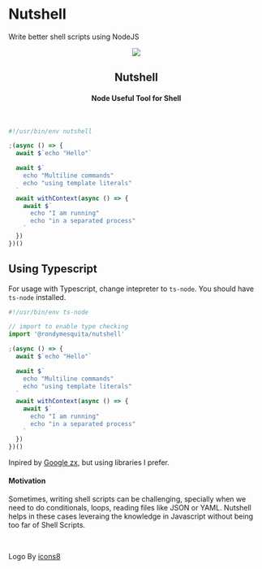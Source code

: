 # Nutshell

Write better shell scripts using NodeJS

<div align="center"><img src="https://img.icons8.com/plasticine/100/1A1A1A/nutshell.png"/></div>
<h2 align="center">Nutshell</h2>
<h4 align="center">Node Useful Tool for Shell</h4>
<br>

```ts
#!/usr/bin/env nutshell

;(async () => {
  await $`echo "Hello"`

  await $`
    echo "Multiline commands"
    echo "using template literals"
  `
  await withContext(async () => {
    await $`
      echo "I am running"
      echo "in a separated process"
    `
  })
})()
```

## Using Typescript

For usage with Typescript, change intepreter to `ts-node`.
You should have `ts-node` installed.

```ts
#!/usr/bin/env ts-node

// import to enable type checking
import '@rondymesquita/nutshell'

;(async () => {
  await $`echo "Hello"`

  await $`
    echo "Multiline commands"
    echo "using template literals"
  `
  await withContext(async () => {
    await $`
      echo "I am running"
      echo "in a separated process"
    `
  })
})()

```

Inpired by [Google zx](https://github.com/google/zx), but using libraries I prefer.

#### Motivation

Sometimes, writing shell scripts can be challenging, specially when we need to do conditionals, loops, reading files like JSON or YAML. Nutshell helps in these cases leveraing the knowledge in Javascript without being too far of Shell Scripts.

<br>

Logo By [icons8](https://icons8.com/icon/yF1Jnxh1CN0X/nutshell)
